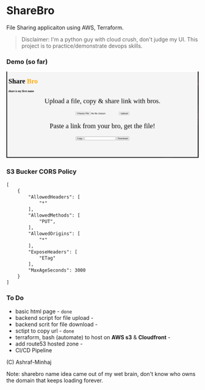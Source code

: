 # ShareBro
 File Sharing applicaiton using AWS, Terraform.

> Disclaimer: I'm a python guy with cloud crush, don't judge my UI. This project is to practice/demonstrate devops skills.

### Demo (so far)
![cover](docs/init_demo.png)

### S3 Bucker CORS Policy
```
[
    {
        "AllowedHeaders": [
            "*"
        ],
        "AllowedMethods": [
            "PUT",
        ],
        "AllowedOrigins": [
            "*"
        ],
        "ExposeHeaders": [
            "ETag"
        ],
        "MaxAgeSeconds": 3000
    }
]
```

### To Do
* basic html page - `done`
* backend script for file upload - 
* backend scrit for file download -
* sctipt to copy url - `done`
* terraform, bash (automate) to host on **AWS s3** & **Cloudfront** -
* add route53 hosted zone - 
* CI/CD Pipeline

(C) Ashraf-Minhaj

Note: sharebro name idea came out of my wet brain, don't know who owns the domain that keeps loading forever.